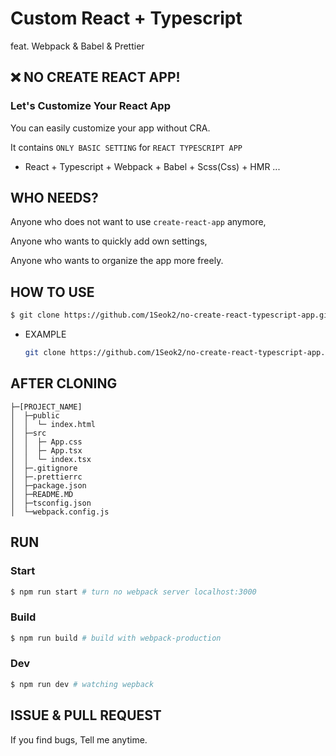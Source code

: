 # Custom React + Typescript

feat. Webpack & Babel & Prettier

## ❌ NO CREATE REACT APP!

### Let's Customize Your React App

You can easily customize your app without CRA.

It contains `ONLY BASIC SETTING` for `REACT TYPESCRIPT APP`

- React + Typescript + Webpack + Babel + Scss(Css) + HMR ...

## WHO NEEDS?

Anyone who does not want to use `create-react-app` anymore,

Anyone who wants to quickly add own settings,

Anyone who wants to organize the app more freely.

## HOW TO USE

```bash
$ git clone https://github.com/1Seok2/no-create-react-typescript-app.git <YOUR_PROJECT_NAME>
```

- EXAMPLE

  ```bash
  git clone https://github.com/1Seok2/no-create-react-typescript-app.git my-react-app
  ```

## AFTER CLONING

```text
├─[PROJECT_NAME]
│  ├─public
│  │  └─ index.html
│  ├─src
│  │  ├─ App.css
│  │  ├─ App.tsx
│  │  └─ index.tsx
│  ├─.gitignore
│  ├─.prettierrc
│  ├─package.json
│  ├─README.MD
│  ├─tsconfig.json
│  └─webpack.config.js
```

## RUN

### Start

```bash
$ npm run start # turn no webpack server localhost:3000
```

### Build

```bash
$ npm run build # build with webpack-production
```

### Dev

```bash
$ npm run dev # watching wepback
```

## ISSUE & PULL REQUEST

If you find bugs, Tell me anytime.
